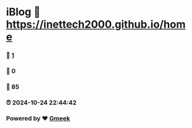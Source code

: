 # iBlog :link: https://inettech2000.github.io/home 
### :page_facing_up: [1](https://inettech2000.github.io/home/tag.html) 
### :speech_balloon: 0 
### :hibiscus: 85 
### :alarm_clock: 2024-10-24 22:44:42 
### Powered by :heart: [Gmeek](https://github.com/Meekdai/Gmeek)

